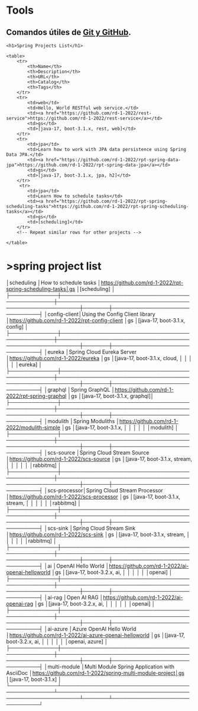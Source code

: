 # Tools
## Comandos útiles de [Git y GitHub](GITIGITHUB.md).


<body>

    <h1>Spring Projects List</h1>

    <table>
        <tr>
            <th>Name</th>
            <th>Description</th>
            <th>URL</th>
            <th>Catalog</th>
            <th>Tags</th>
        </tr>
        <tr>
            <td>web</td>
            <td>Hello, World RESTful web service.</td>
            <td><a href="https://github.com/rd-1-2022/rest-service">https://github.com/rd-1-2022/rest-service</a></td>
            <td>gs</td>
            <td>[java-17, boot-3.1.x, rest, web]</td>
        </tr>
        <tr>
            <td>jpa</td>
            <td>Learn how to work with JPA data persistence using Spring Data JPA.</td>
            <td><a href="https://github.com/rd-1-2022/rpt-spring-data-jpa">https://github.com/rd-1-2022/rpt-spring-data-jpa</a></td>
            <td>gs</td>
            <td>[java-17, boot-3.1.x, jpa, h2]</td>
        </tr>
         <tr>
            <td>jpa</td>
            <td>Learn How to schedule tasks</td>
            <td><a href="https://github.com/rd-1-2022/rpt-spring-scheduling-tasks">https://github.com/rd-1-2022/rpt-spring-scheduling-tasks</a></td>
            <td>gs</td>
            <td>[scheduling]</td>
        </tr>
        <!-- Repeat similar rows for other projects -->

    </table>

</body>



# >spring project list               

│scheduling   │How to schedule tasks                           │https://github.com/rd-1-2022/rpt-spring-scheduling-tasks│gs     │[scheduling]                  │ 
├─────────────┼────────────────────────────────────────────────┼────────────────────────────────────────────────────────┼───────┼──────────────────────────────┤ 
│config-client│Using the Config Client library                 │https://github.com/rd-1-2022/rpt-config-client          │gs     │[java-17, boot-3.1.x, config] │ 
├─────────────┼────────────────────────────────────────────────┼────────────────────────────────────────────────────────┼───────┼──────────────────────────────┤ 
│eureka       │Spring Cloud Eureka Server                      │https://github.com/rd-1-2022/eureka                     │gs     │[java-17, boot-3.1.x, cloud,  │ 
│             │                                                │                                                        │       │eureka]                       │ 
├─────────────┼────────────────────────────────────────────────┼────────────────────────────────────────────────────────┼───────┼──────────────────────────────┤ 
│graphql      │Spring GraphQL                                  │https://github.com/rd-1-2022/rpt-spring-graphql         │gs     │[java-17, boot-3.1.x, graphql]│ 
├─────────────┼────────────────────────────────────────────────┼────────────────────────────────────────────────────────┼───────┼──────────────────────────────┤ 
│modulith     │Spring Moduliths                                │https://github.com/rd-1-2022/modulith-simple            │gs     │[java-17, boot-3.1.x,         │ 
│             │                                                │                                                        │       │modulith]                     │ 
├─────────────┼────────────────────────────────────────────────┼────────────────────────────────────────────────────────┼───────┼──────────────────────────────┤ 
│scs-source   │Spring Cloud Stream Source                      │https://github.com/rd-1-2022/scs-source                 │gs     │[java-17, boot-3.1.x, stream, │ 
│             │                                                │                                                        │       │rabbitmq]                     │ 
├─────────────┼────────────────────────────────────────────────┼────────────────────────────────────────────────────────┼───────┼──────────────────────────────┤ 
│scs-processor│Spring Cloud Stream Processor                   │https://github.com/rd-1-2022/scs-processor              │gs     │[java-17, boot-3.1.x, stream, │ 
│             │                                                │                                                        │       │rabbitmq]                     │ 
├─────────────┼────────────────────────────────────────────────┼────────────────────────────────────────────────────────┼───────┼──────────────────────────────┤ 
│scs-sink     │Spring Cloud Stream Sink                        │https://github.com/rd-1-2022/scs-sink                   │gs     │[java-17, boot-3.1.x, stream, │ 
│             │                                                │                                                        │       │rabbitmq]                     │ 
├─────────────┼────────────────────────────────────────────────┼────────────────────────────────────────────────────────┼───────┼──────────────────────────────┤ 
│ai           │OpenAI Hello World                              │https://github.com/rd-1-2022/ai-openai-helloworld       │gs     │[java-17, boot-3.2.x, ai,     │ 
│             │                                                │                                                        │       │openai]                       │ 
├─────────────┼────────────────────────────────────────────────┼────────────────────────────────────────────────────────┼───────┼──────────────────────────────┤ 
│ai-rag       │Open AI RAG                                     │https://github.com/rd-1-2022/ai-openai-rag              │gs     │[java-17, boot-3.2.x, ai,     │ 
│             │                                                │                                                        │       │openai]                       │ 
├─────────────┼────────────────────────────────────────────────┼────────────────────────────────────────────────────────┼───────┼──────────────────────────────┤ 
│ai-azure     │Azure OpenAI Hello World                        │https://github.com/rd-1-2022/ai-azure-openai-helloworld │gs     │[java-17, boot-3.2.x, ai,     │ 
│             │                                                │                                                        │       │openai, azure]                │ 
├─────────────┼────────────────────────────────────────────────┼────────────────────────────────────────────────────────┼───────┼──────────────────────────────┤ 
│multi-module │Multi Module Spring Application with AsciiDoc   │https://github.com/rd-1-2022/spring-multi-module-project│gs     │[java-17, boot-3.1.x]         │ 
└─────────────┴────────────────────────────────────────────────┴────────────────────────────────────────────────────────┴───────┴──────────────────────────────┘ 

